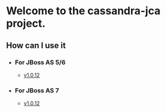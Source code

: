 # Welcome to the cassandra-jca project. #

## How can I use it ##
  * ### For JBoss AS 5/6 ###
    * [v1.0.12](JBoss56_v1_0_12.md)
  * ### For JBoss AS 7 ###
    * [v1.0.12](JBoss7_v1_0_12.md)